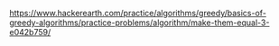 https://www.hackerearth.com/practice/algorithms/greedy/basics-of-greedy-algorithms/practice-problems/algorithm/make-them-equal-3-e042b759/
